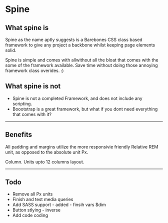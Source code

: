 
<h1>Spine</h1>

<h2>What spine <b>is</b></h2>

<p>
Spine as the name aptly suggests is a Barebones CSS class based framework to give any project a backbone whilst keeping page elements solid.
</p>

<p>
Spine is simple and comes with allwithout all the bloat that comes with the some of the framework available.
Save time without doing those annoying framework class overides. :)
</p>

<h2>What spine <b>is not</b></h2>
<ul>
<li>Spine is not a completed Framework, and does not include any scripting.</li>
<li>
Boootstrap is a great framework, but what if you dont need everything that comes with it? 
</li>
</ul>

<hr/>

<h2>Benefits</h2>
<p>
All padding and margins utilize the more responsivie friendly Relative REM unit, as opposed to the absolute unit Px. 
</p>

<p>
Column. Units upto 12 columns layout.
</p>
<hr/>
<h2>Todo</h2>
<ul>
<li>Remove all Px units</li>
<li>Finish and test media queries</li>
<li>Add SASS support - added - finsih vars $dim</li>
<li>Button stlying - inverse</li>
<li>Add code coding</li>
</ul>
